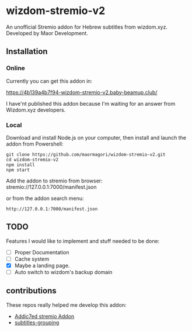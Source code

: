 # wizdom-stremio-v2
An unofficial Stremio addon for Hebrew subtitles from wizdom.xyz. Developed by Maor Development.

## Installation
### Online
Currently you can get this addon in:

https://4b139a4b7f94-wizdom-stremio-v2.baby-beamup.club/

I have'nt published this addon because I'm waiting for an answer from Wizdom.xyz developers.

### Local
Download and install Node.js on your computer, then install and launch the addon from Powershell:

```
git clone https://github.com/maormagori/wizdom-stremio-v2.git
cd wizdom-stremio-v2
npm install
npm start
```

Add the addon to stremio from browser:
stremio://127.0.0.1:7000/manifest.json

or from the addon search menu:
```
http://127.0.0.1:7000/manifest.json
```
## TODO
Features I would like to implement and stuff needed to be done:
- [ ] Proper Documentation
- [ ] Cache system
- [x] Maybe a landing page.
- [ ] Auto switch to wizdom's backup domain

## contributions

These repos really helped me develop this addon:

* [Addic7ed stremio Addon](https://github.com/phoborsh/addic7ed-stremio-addon/blob/master/README.md)
* [subtitles-grouping](https://github.com/Ivshti/node-subtitles-grouping)
